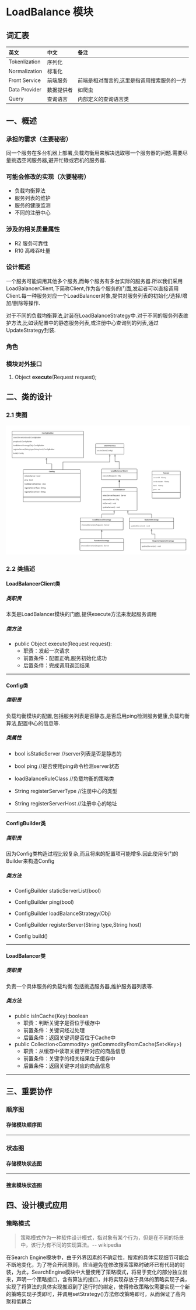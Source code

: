 # LoadBalance 模块 #

## 词汇表 ##

| 英文| 中文 | 备注  |
| :--- | :--- | :--- |
| Tokenlization  |序列化| |
| Normalization  |标准化  |
|Front Service|前端服务| 前端是相对而言的,这里是指调用搜索服务的一方|
|Data Provider| 数据提供者 | 如爬虫|
|Query| 查询语言|内部定义的查询语言类|


## 一、概述 ##
### 承担的需求（主要秘密） ###

同一个服务在多台机器上部署,负载均衡用来解决选取哪一个服务器的问题.需要尽量挑选空闲服务器,避开忙碌或宕机的服务器.


### 可能会修改的实现（次要秘密） ###
	
* 负载均衡算法
* 服务列表的维护
* 服务的健康监测
* 不同的注册中心


### 涉及的相关质量属性 ###

* R2 服务可靠性
* R10 高峰吞吐量

### 设计概述 ###

一个服务可能调用其他多个服务,而每个服务有多台实际的服务器.所以我们采用LoadBalancerClient,下简称Client,作为各个服务的门面,发起者可以直接调用Client.每一种服务对应一个LoadBalancer对象,提供对服务列表的初始化/选择/增加/删除等操作.

对于不同的负载均衡算法,封装在LoadBalanceStrategy中.对于不同的服务列表维护方法,比如读配置中的静态服务列表,或注册中心查询到的列表,通过UpdateStrategy封装.

### 角色 ###


### 模块对外接口 ###

1. Object **execute**(Request request);

## 二、类的设计 ##

### 2.1 类图 ###

![](/assets/sbin/LoadBalanceClass.png)

### 2.2 类描述 ###
#### LoadBalancerClient类 ####
##### 类职责 #####

本类是LoadBalancer模块的门面,提供execute方法来发起服务调用


##### 类方法 #####
* public Object execute(Request request): 
	* 职责：发起一次请求
	* 前置条件：配置正确,服务初始化成功
	* 后置条件：完成调用返回结果

---

#### Config类 ####
##### 类职责 #####

负载均衡模块的配置,包括服务列表是否静态,是否启用ping检测服务健康,负载均衡算法,配置中心的信息等.

##### 类属性 #####


* bool isStaticServer  //server列表是否是静态的

* bool ping   //是否使用ping命令检测server状态

* loadBalanceRuleClass	//负载均衡的策略类

* String registerServerType	//注册中心的类型

* String registerServerHost   //注册中心的地址

---

#### ConfigBuilder类 ####
##### 类职责 #####

因为Config类构造过程比较复杂,而且将来的配置项可能增多.因此使用专门的Builder来构造Config

##### 类方法 #####

* ConfigBuilder staticServerList(bool)

* ConfigBuilder ping(bool)

* ConfigBuilder loadBalanceStrategy(Obj)

* ConfigBuilder registerServer(String type,String host)

* Config build()

---


#### LoadBalancer类 ####
##### 类职责 #####

负责一个具体服务的负载均衡.包括挑选服务器,维护服务器列表等.

##### 类方法 #####
* public isInCache(Key):boolean
	* 职责：判断关键字是否位于缓存中
	* 前置条件：关键词经过处理
	* 后置条件：返回关键词是否位于Cache中
* public Collection\<Commodity\> getCommodityFromCache(Set\<Key\>)
	* 职责：从缓存中读取关键字所对应的商品信息
	* 前置条件：关键字的相关结果位于缓存中
	* 后置条件：返回关键字对应的商品信息

---

## 三、重要协作 ##
### 顺序图 ###
####  存储模块顺序图 ####


---

### 状态图 ###
####  存储模块状态图 ####

---
#### 搜索模块状态图 ####

## 四、设计模式应用 ##

### 策略模式 ###

>策略模式作为一种软件设计模式，指对象有某个行为，但是在不同的场景中，该行为有不同的实现算法。-- wikipedia

在Search Engine模块中，由于外界因素的不确定性，搜索的具体实现细节可能会不断地变化，为了符合开闭原则，应当避免在修改搜索策略时破坏已有代码的封装，为此，SearchEngine模块中大量使用了策略模式，将易于变化的部分独立出来，声明一个策略接口，含有算法的接口，并将实现存放于具体的策略实现子类，实现了将算法的具体实现推迟到了运行时的绑定，使得修改策略仅需要实现一个新的策略实现子类即可，并调用setStrategy()方法修改策略即可，从而保证了高内聚和低耦合


